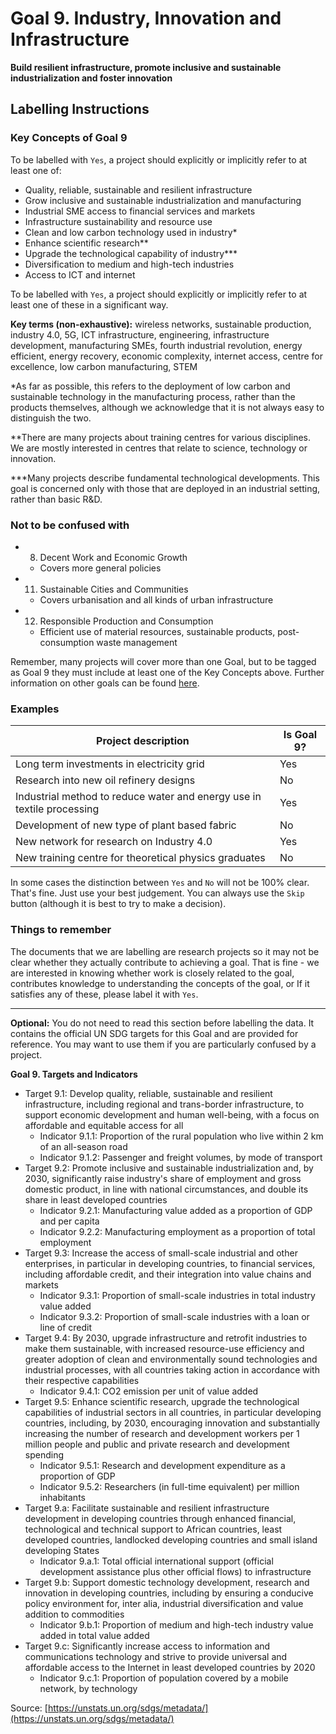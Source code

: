 # Goal 9. Industry, Innovation and Infrastructure
**Build resilient infrastructure, promote inclusive and sustainable industrialization and foster innovation**

## Labelling Instructions

### Key Concepts of Goal 9

To be labelled with `Yes`, a project should explicitly or implicitly refer to at least one of:

* Quality, reliable, sustainable and resilient infrastructure
* Grow inclusive and sustainable industrialization and manufacturing 
* Industrial SME access to financial services and markets
* Infrastructure sustainability and resource use
* Clean and low carbon technology used in industry*
* Enhance scientific research**
* Upgrade the technological capability of industry***
* Diversification to medium and high-tech industries
* Access to ICT and internet

To be labelled with `Yes`, a project should explicitly or implicitly refer to at least one of these in a significant way.

**Key terms (non-exhaustive):** wireless networks, sustainable production, industry 4.0, 5G, ICT infrastructure, engineering, infrastructure development, manufacturing SMEs, fourth industrial revolution, energy efficient, energy recovery, economic complexity, internet access, centre for excellence, low carbon manufacturing, STEM

*As far as possible, this refers to the deployment of low carbon and sustainable technology in the manufacturing process, rather than the products themselves, although we acknowledge that it is not always easy to distinguish the two.

**There are many projects about training centres for various disciplines. We are mostly interested in centres that relate to science, technology or innovation.

***Many projects describe fundamental technological developments. This goal is concerned only with those that are deployed in an industrial setting, rather than basic R&D.

### Not to be confused with

- 8. Decent Work and Economic Growth
	- Covers more general policies 
- 11. Sustainable Cities and Communities
	- Covers urbanisation and all kinds of urban infrastructure
- 12. Responsible Production and Consumption
	- Efficient use of material resources, sustainable products, post-consumption waste management

Remember, many projects will cover more than one Goal, but to be tagged as Goal 9 they must include at least one of the Key Concepts above. Further information on other goals can be found [here](https://unstats.un.org/sdgs/metadata/).

### Examples

| Project description                                                    | Is Goal 9? |
|------------------------------------------------------------------------|-------------|
| Long term investments in electricity grid                              | Yes         |
| Research into new oil refinery designs                                 | No          |
| Industrial method to reduce water and energy use in textile processing | Yes         |
| Development of new type of plant based fabric                          | No          |
| New network for research on Industry 4.0                               | Yes         |
| New training centre for theoretical physics graduates                  | No          |

In some cases the distinction between `Yes` and `No` will not be 100% clear. That's fine. Just use your best judgement. You can always use the `Skip` button (although it is best to try to make a decision).


### Things to remember

The documents that we are labelling are research projects so it may not be clear whether they actually contribute to achieving a goal. That is fine - we are interested in knowing whether work is closely related to the goal, contributes knowledge to understanding the concepts of the goal, or If it satisfies any of these, please label it with `Yes`.


---

**Optional:** You do not need to read this section before labelling the data. It contains the official UN SDG targets for this Goal and are provided for reference. You may want to use them if you are particularly confused by a project.


**Goal 9. Targets and Indicators**

* Target 9.1: Develop quality, reliable, sustainable and resilient infrastructure, including regional and trans-border infrastructure, to support economic development and human well-being, with a focus on affordable and equitable access for all
	* Indicator 9.1.1: Proportion of the rural population who live within 2 km of an all-season road
	* Indicator 9.1.2: Passenger and freight volumes, by mode of transport
* Target 9.2: Promote inclusive and sustainable industrialization and, by 2030, significantly raise industry's share of employment and gross domestic product, in line with national circumstances, and double its share in least developed countries
	* Indicator 9.2.1: Manufacturing value added as a proportion of GDP and per capita
	* Indicator 9.2.2: Manufacturing employment as a proportion of total employment
* Target 9.3: Increase the access of small-scale industrial and other enterprises, in particular in developing countries, to financial services, including affordable credit, and their integration into value chains and markets
	* Indicator 9.3.1: Proportion of small-scale industries in total industry value added
	* Indicator 9.3.2: Proportion of small-scale industries with a loan or line of credit
* Target 9.4: By 2030, upgrade infrastructure and retrofit industries to make them sustainable, with increased resource-use efficiency and greater adoption of clean and environmentally sound technologies and industrial processes, with all countries taking action in accordance with their respective capabilities
	* Indicator 9.4.1: CO2 emission per unit of value added
* Target 9.5: Enhance scientific research, upgrade the technological capabilities of industrial sectors in all countries, in particular developing countries, including, by 2030, encouraging innovation and substantially increasing the number of research and development workers per 1 million people and public and private research and development spending
	* Indicator 9.5.1: Research and development expenditure as a proportion of GDP
	* Indicator 9.5.2: Researchers (in full-time equivalent) per million inhabitants
* Target 9.a: Facilitate sustainable and resilient infrastructure development in developing countries through enhanced financial, technological and technical support to African countries, least developed countries, landlocked developing countries and small island developing States
	* Indicator 9.a.1: Total official international support (official development assistance plus other official flows) to infrastructure
* Target 9.b: Support domestic technology development, research and innovation in developing countries, including by ensuring a conducive policy environment for, inter alia, industrial diversification and value addition to commodities
	* Indicator 9.b.1: Proportion of medium and high-tech industry value added in total value added
* Target 9.c: Significantly increase access to information and communications technology and strive to provide universal and affordable access to the Internet in least developed countries by 2020
	* Indicator 9.c.1: Proportion of population covered by a mobile network, by technology

Source: [https://unstats.un.org/sdgs/metadata/](https://unstats.un.org/sdgs/metadata/)